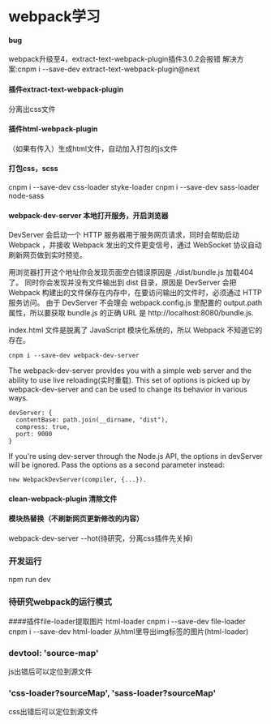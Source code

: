 # webpack学习


#### bug
webpack升级至4，extract-text-webpack-plugin插件3.0.2会报错
解决方案:cnpm i --save-dev extract-text-webpack-plugin@next

#### 插件extract-text-webpack-plugin
分离出css文件

#### 插件html-webpack-plugin
（如果有传入）生成html文件，自动加入打包的js文件

#### 打包css，scss
cnpm i --save-dev css-loader styke-loader
cnpm i --save-dev sass-loader node-sass

#### webpack-dev-server 本地打开服务，开启浏览器
DevServer 会启动一个 HTTP 服务器用于服务网页请求，同时会帮助启动 Webpack ，并接收 Webpack 发出的文件更变信号，通过 WebSocket 协议自动刷新网页做到实时预览。


用浏览器打开这个地址你会发现页面空白错误原因是 ./dist/bundle.js 加载404了。 同时你会发现并没有文件输出到 dist 目录，原因是 DevServer 会把 Webpack 构建出的文件保存在内存中，在要访问输出的文件时，必须通过 HTTP 服务访问。 由于 DevServer 不会理会 webpack.config.js 里配置的 output.path 属性，所以要获取 bundle.js 的正确 URL 是 http://localhost:8080/bundle.js.


index.html 文件是脱离了 JavaScript 模块化系统的，所以 Webpack 不知道它的存在。
```
cnpm i --save-dev webpack-dev-server
```

The webpack-dev-server provides you with a simple web server and the ability to use live reloading(实时重载). 
This set of options is picked up by webpack-dev-server and can be used to change its behavior in various ways. 
```
devServer: {
  contentBase: path.join(__dirname, "dist"),
  compress: true,
  port: 9000
}
```
If you're using dev-server through the Node.js API, the options in devServer will be ignored. Pass the options as a second parameter instead: 
```
new WebpackDevServer(compiler, {...}).

```
#### clean-webpack-plugin 清除文件

#### 模块热替换（不刷新网页更新修改的内容）
webpack-dev-server --hot(待研究，分离css插件先关掉)

### 开发运行
npm run dev

### 待研究webpack的运行模式

####插件file-loader提取图片   html-loader
cnpm i --save-dev file-loader
cnpm i --save-dev html-loader
从html里导出img标签的图片(html-loader)

###    devtool: 'source-map'
js出错后可以定位到源文件

### 'css-loader?sourceMap', 'sass-loader?sourceMap'
css出错后可以定位到源文件

